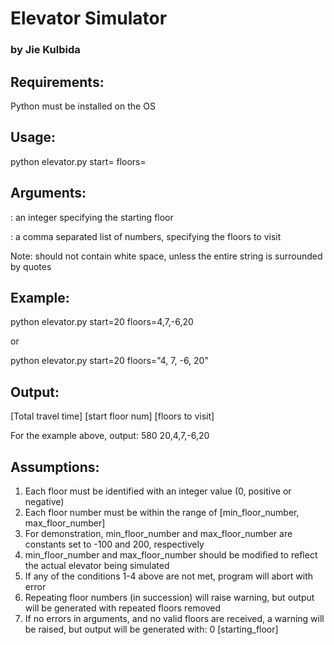 # Elevator Simulator 
### by Jie Kulbida

## Requirements:
Python must be installed on the OS 

## Usage: 
python elevator.py start=<start floor num> floors=<floors to visit>

## Arguments:
<start floor num>: an integer specifying the starting floor

<floors to visit>: a comma separated list of numbers, specifying the floors to visit

Note: <floors to visit> should not contain white space, unless the entire string is surrounded by quotes

## Example:

python elevator.py start=20 floors=4,7,-6,20

or

python elevator.py start=20 floors="4, 7, -6, 20"

## Output:
[Total travel time] [start floor num] [floors to visit]

For the example above, output: 580 20,4,7,-6,20

## Assumptions:

1. Each floor must be identified with an integer value (0, positive or negative)
2. Each floor number must be within the range of [min_floor_number, max_floor_number]
3. For demonstration, min_floor_number and max_floor_number are constants set to -100 and 200, respectively 
4. min_floor_number and max_floor_number should be modified to reflect the actual elevator being simulated
5. If any of the conditions 1-4 above are not met, program will abort with error
6. Repeating floor numbers (in succession) will raise warning, but output will be generated with repeated floors removed
7. If no errors in arguments, and no valid floors are received, a warning will be raised, but output will be generated with: 0 [starting_floor]
